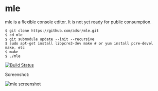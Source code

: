 # mle

mle is a flexible console editor. It is not yet ready for public consumption.

    $ git clone https://github.com/adsr/mle.git
    $ cd mle
    $ git submodule update --init --recursive
    $ sudo apt-get install libpcre3-dev make # or yum install pcre-devel make, etc
    $ make
    $ ./mle

[![Build Status](https://travis-ci.org/adsr/mle.svg?branch=master)](https://travis-ci.org/adsr/mle)


Screenshot:

![mle screenshot](http://i.imgur.com/FR0i8Rv.png)
